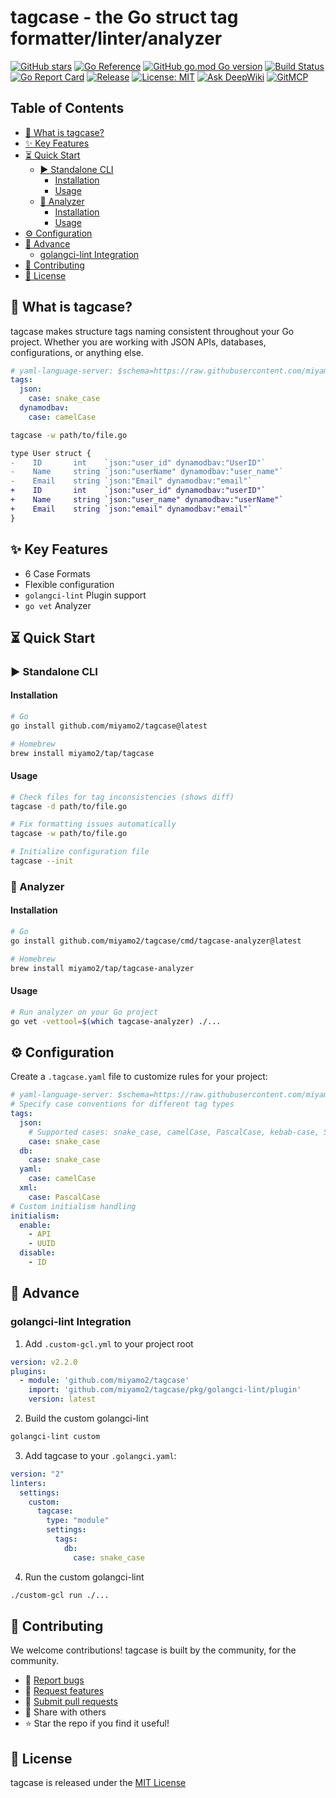 # tagcase - the Go struct tag formatter/linter/analyzer

[![GitHub stars](https://img.shields.io/github/stars/miyamo2/tagcase)](https://github.com/miyamo2/tagcase/stargazers)
[![Go Reference](https://pkg.go.dev/badge/github.com/miyamo2/tagcase.svg)](https://pkg.go.dev/github.com/miyamo2/tagcase)
[![GitHub go.mod Go version](https://img.shields.io/github/go-mod/go-version/miyamo2/tagcase)](https://img.shields.io/github/go-mod/go-version/miyamo2/tagcase)
[![Build Status](https://img.shields.io/github/actions/workflow/status/miyamo2/tagcase/release.yaml?branch=main&style=flat-square)](https://github.com/miyamo2/tagcase/actions)
[![Go Report Card](https://goreportcard.com/badge/github.com/miyamo2/tagcase?style=flat-square)](https://goreportcard.com/report/github.com/miyamo2/tagcase)
[![Release](https://img.shields.io/github/v/release/miyamo2/tagcase?style=flat-square)](https://github.com/miyamo2/tagcase/releases)
[![License: MIT](https://img.shields.io/badge/License-MIT-blue.svg?style=flat-square)](https://opensource.org/licenses/MIT)
[![Ask DeepWiki](https://deepwiki.com/badge.svg)](https://deepwiki.com/miyamo2/tagcase)
[![GitMCP](https://img.shields.io/endpoint?url=https://gitmcp.io/badge/miyamo2/tagcase)](https://gitmcp.io/miyamo2/tagcase)

## Table of Contents

- [🎯 What is tagcase?](#-what-is-tagcase)
- [✨ Key Features](#-key-features)
- [⏳ Quick Start](#-quick-start)
  - [▶️ Standalone CLI](#-standalone-cli)
    - [Installation](#installation)
    - [Usage](#usage)
  - [🔎 Analyzer](#-analyzer)
    - [Installation](#installation-1)
    - [Usage](#usage-1)
- [⚙️ Configuration](#-configuration)
- [🧗 Advance](#-advance)
  - [golangci-lint Integration](#golangci-lint-integration)
- [🤝 Contributing](#-contributing)
- [📄 License](#-license)

## 🎯 What is tagcase?

tagcase makes structure tags naming consistent throughout your Go project. Whether you are working with JSON APIs, databases, configurations, or anything else.

```yaml
# yaml-language-server: $schema=https://raw.githubusercontent.com/miyamo2/tagcase/main/schema.json
tags:
  json:
    case: snake_case
  dynamodbav:
    case: camelCase
```

```sh
tagcase -w path/to/file.go
```

```diff
type User struct {
-    ID       int    `json:"user_id" dynamodbav:"UserID"`
-    Name     string `json:"userName" dynamodbav:"user_name"`  
-    Email    string `json:"Email" dynamodbav:"email"`
+    ID       int    `json:"user_id" dynamodbav:"userID"`
+    Name     string `json:"user_name" dynamodbav:"userName"`
+    Email    string `json:"email" dynamodbav:"email"`
}
```

## ✨ Key Features

- 6 Case Formats
- Flexible configuration
- `golangci-lint` Plugin support
- `go vet` Analyzer

## ⏳ Quick Start

### ▶️ Standalone CLI

#### Installation

```bash
# Go
go install github.com/miyamo2/tagcase@latest

# Homebrew
brew install miyamo2/tap/tagcase
```

#### Usage

```sh
# Check files for tag inconsistencies (shows diff)
tagcase -d path/to/file.go

# Fix formatting issues automatically
tagcase -w path/to/file.go

# Initialize configuration file
tagcase --init
```

### 🔎 Analyzer

#### Installation

```sh
# Go
go install github.com/miyamo2/tagcase/cmd/tagcase-analyzer@latest

# Homebrew
brew install miyamo2/tap/tagcase-analyzer
```

#### Usage

```sh
# Run analyzer on your Go project
go vet -vettool=$(which tagcase-analyzer) ./...
```

## ⚙️ Configuration

Create a `.tagcase.yaml` file to customize rules for your project:

```yaml
# yaml-language-server: $schema=https://raw.githubusercontent.com/miyamo2/tagcase/main/schema.json
# Specify case conventions for different tag types
tags:
  json:
    # Supported cases: snake_case, camelCase, PascalCase, kebab-case, SNAKE_CASE, KEBAB-CASE
    case: snake_case
  db: 
    case: snake_case
  yaml:
    case: camelCase
  xml:
    case: PascalCase
# Custom initialism handling
initialism:
  enable:
    - API
    - UUID
  disable:
    - ID
```

## 🧗 Advance

### golangci-lint Integration

1. Add `.custom-gcl.yml` to your project root

```yaml
version: v2.2.0
plugins:
  - module: 'github.com/miyamo2/tagcase'
    import: 'github.com/miyamo2/tagcase/pkg/golangci-lint/plugin'
    version: latest
```

2. Build the custom golangci-lint

```sh
golangci-lint custom
```

3. Add tagcase to your `.golangci.yaml`:

```yaml
version: "2"
linters:
  settings:
    custom:
      tagcase:
        type: "module"
        settings:
          tags:
            db:
              case: snake_case
```

4. Run the custom golangci-lint

```sh
./custom-gcl run ./...
```

## 🤝 Contributing

We welcome contributions! tagcase is built by the community, for the community.

- 🐛 [Report bugs](https://github.com/miyamo2/tagcase/issues)
- 💭 [Request features](https://github.com/miyamo2/tagcase/issues)
- 🔀 [Submit pull requests](https://github.com/miyamo2/tagcase/compare)
- 💬 Share with others
- ⭐ Star the repo if you find it useful!

## 📄 License

tagcase is released under the [MIT License](./LICENSE)